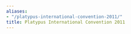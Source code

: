 ```yaml
---
aliases:
- "/platypus-international-convention-2011/"
title: Platypus International Convention 2011
---
```

